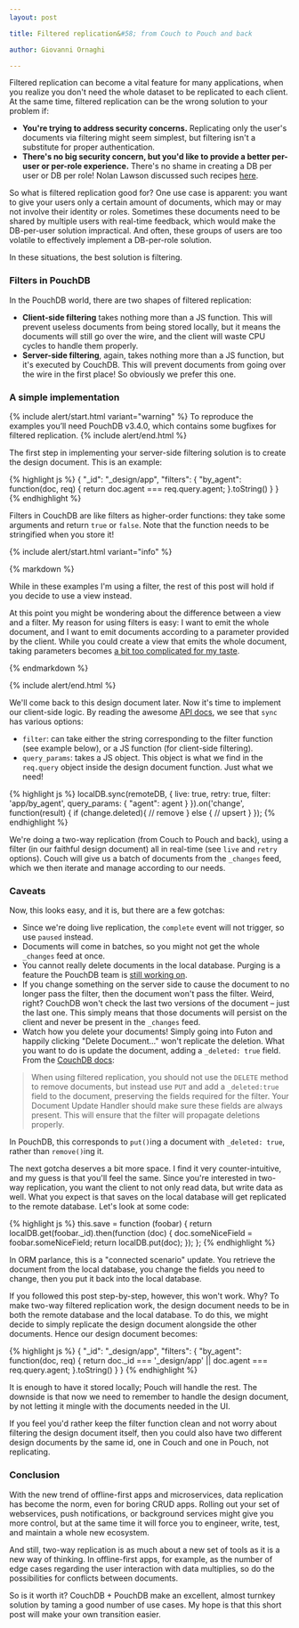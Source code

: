 ```yaml
---
layout: post

title: Filtered replication&#58; from Couch to Pouch and back

author: Giovanni Ornaghi

---
```


Filtered replication can become a vital feature for many applications, when you realize you don't need the whole dataset to be replicated to each client. At the same time, filtered replication can be the wrong solution to your problem if:

* __You're trying to address security concerns.__ Replicating only the user's documents via filtering might seem simplest, but filtering isn't a substitute for proper authentication. 
* __There's no big security concern, but you'd like to provide a better per-user or per-role experience.__ There's no shame in creating a DB per user or DB per role! Nolan Lawson discussed such recipes [here](https://github.com/nolanlawson/pouchdb-authentication#couchdb-authentication-recipe).

So what is filtered replication good for? One use case is apparent: you want to give your users only a certain amount of documents, which may or may not involve their identity or roles. Sometimes these documents need to be shared by multiple users with real-time feedback, which would make the DB-per-user solution impractical. And often, these groups of users are too volatile to effectively implement a DB-per-role solution.

In these situations, the best solution is filtering.

### Filters in PouchDB

In the PouchDB world, there are two shapes of filtered replication:

* __Client-side filtering__ takes nothing more than a JS function. This will prevent useless documents from being stored locally, but it means the documents will still go over the wire, and the client will waste CPU cycles to handle them properly.
* __Server-side filtering__, again, takes nothing more than a JS function, but it's executed by CouchDB. This will prevent documents from going over the wire in the first place! So obviously we prefer this one.

### A simple implementation

{% include alert/start.html variant="warning" %}
To reproduce the examples you’ll need PouchDB v3.4.0, which contains some bugfixes for filtered replication.
{% include alert/end.html %}

The first step in implementing your server-side filtering solution is to create the design document. This is an example:

{% highlight js %}
{
   "_id": "_design/app",
   "filters": {
     "by_agent": function(doc, req) {
       return doc.agent === req.query.agent;
     }.toString()
   }
}
{% endhighlight %}

Filters in CouchDB are like filters as higher-order functions: they take some arguments and return `true` or `false`. Note that the function needs to be stringified when you store it!

{% include alert/start.html variant="info" %}

{% markdown %}

While in these examples I'm using a filter, the rest of this post will hold if you decide to use a view instead.

At this point you might be wondering about the difference between a view and a filter. My reason for using filters is easy: I want to emit the whole document, and I want to emit documents according to a parameter provided by the client. While you could create a view that emits the whole document, taking parameters becomes [a bit too complicated for my taste](http://guide.couchdb.org/editions/1/en/cookbook.html). 

{% endmarkdown %}

{% include alert/end.html %}

We'll come back to this design document later. Now it's time to implement our client-side logic. By reading the awesome [API docs](http://pouchdb.com/api.html#replication), we see that `sync` has various options:

* `filter`: can take either the string corresponding to the filter function (see example below), or a JS function (for client-side filtering).
* `query_params`: takes a JS object. This object is what we find in the `req.query` object inside the design document function. Just what we need!

{% highlight js %}
localDB.sync(remoteDB, {
  live: true,
  retry: true,
  filter: 'app/by_agent',
  query_params: { "agent": agent }
}).on('change', function(result) {
  if (change.deleted){
    // remove
  } else {
    // upsert
  }
});
{% endhighlight %}

We're doing a two-way replication (from Couch to Pouch and back), using a filter (in our faithful design document) all in real-time (see `live` and `retry` options). Couch will give us a batch of documents from the `_changes` feed, which we then iterate and manage according to our needs.

### Caveats

Now, this looks easy, and it is, but there are a few gotchas:

* Since we're doing live replication, the `complete` event will not trigger, so use `paused` instead.
* Documents will come in batches, so you might not get the whole `_changes` feed at once.
* You cannot really delete documents in the local database. Purging is a feature the PouchDB team is [still working on](https://github.com/pouchdb/pouchdb/issues/802).
* If you change something on the server side to cause the document to no longer pass the filter, then the document won't pass the filter. Weird, right? CouchDB won't check the last two versions of the document &ndash; just the last one. This simply means that those documents will persist on the client and never be present in the `_changes` feed.
* Watch how you delete your documents! Simply going into Futon and happily clicking "Delete Document&hellip;" won't replicate the deletion. What you want to do is update the document, adding a `_deleted: true` field. From the [CouchDB docs](https://wiki.apache.org/couchdb/Replication):

> When using filtered replication, you should not use the `DELETE` method to remove documents, but instead use `PUT` and add a `_deleted:true`
> field to the document, preserving the fields required for the filter. Your Document Update Handler should make sure these fields are always 
> present. This will ensure that the filter will propagate deletions properly. 

In PouchDB, this corresponds to `put()`ing a document with `_deleted: true`, rather than `remove()`ing it.

The next gotcha deserves a bit more space. I find it very counter-intuitive, and my guess is that you'll feel the same. Since you're interested in two-way replication, you want the client to not only read data, but write data as well. What you expect is that saves on the local database will get replicated to the remote database. Let's look at some code:

{% highlight js %}
this.save = function (foobar) {
  return localDB.get(foobar._id).then(function (doc) {
    doc.someNiceField = foobar.someNiceField;
    return localDB.put(doc);
  });
};
{% endhighlight %}

In ORM parlance, this is a "connected scenario" update. You retrieve the document from the local database, you change the fields you need to change, then you put it back into the local database.

If you followed this post step-by-step, however, this won't work. Why? To make two-way filtered replication work, the design document needs to be in both the remote database and the local database. To do this, we might decide to simply replicate the design document alongside the other documents. Hence our design document becomes:

{% highlight js %}
{
  "_id": "_design/app",
  "filters": {
    "by_agent": function(doc, req) {
      return doc._id === '_design/app' || doc.agent === req.query.agent;
    }.toString()
  }
}
{% endhighlight %}

It is enough to have it stored locally; Pouch will handle the rest. The downside is that now we need to remember to handle the design document, by not letting it mingle with the documents needed in the UI.

If you feel you'd rather keep the filter function clean and not worry about filtering the design document itself, then you could also have two different design documents by the same id, one in Couch and one in Pouch, not replicating.

### Conclusion

With the new trend of offline-first apps and microservices, data replication has become the norm, even for boring CRUD apps. Rolling out your set of webservices, push notifications, or background services might give you more control, but at the same time it will force you to engineer, write, test, and maintain a whole new ecosystem.

And still, two-way replication is as much about a new set of tools as it is a new way of thinking. In offline-first apps, for example, as the number of edge cases regarding the user interaction with data multiplies, so do the possibilities for conflicts between documents.

So is it worth it? CouchDB + PouchDB make an excellent, almost turnkey solution by taming a good number of use cases. My hope is that this short post will make your own transition easier.
